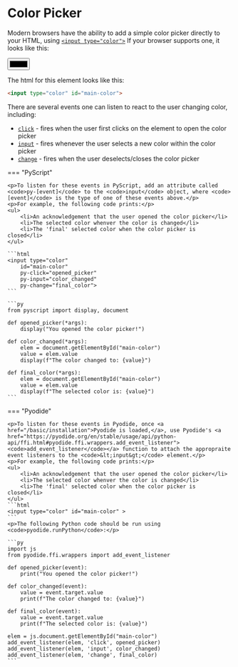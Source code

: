 # Color Picker

<p>Modern browsers have the ability to add a simple color picker directly to your HTML, using <a href="https://developer.mozilla.org/en-US/docs/Web/HTML/Element/input/color"><code>&lt;input type="color"&gt;</code></a> If your browser supports one, it looks like this:</p>
<p><input type="color" id="main-color" py-input="do_something_with_color()" py-change="do_something_else()"></p>
<p>The html for this element looks like this:</p>

```html
<input type="color" id="main-color">
```

<p>There are several events one can listen to react to the user changing color, including:</p>
<ul>
    <li><a href="https://developer.mozilla.org/en-US/docs/Web/API/Element/click_event"><code>click</code></a> - fires when the user first clicks on the element to open the color picker</li>
    <li><a href="https://developer.mozilla.org/en-US/docs/Web/API/HTMLElement/input_event"><code>input</code></a> - fires whenever the user selects a new color within the color picker</li>
    <li><a href="https://developer.mozilla.org/en-US/docs/Web/API/HTMLElement/change_event"><code>change</code></a> - fires when the user deselects/closes the color picker</li>
</ul>

=== "PyScript"

    <p>To listen for these events in PyScript, add an attribute called <code>py-[event]</code> to the <code>input</code> object, where <code>[event]</code> is the type of one of these events above.</p>
    <p>For example, the following code prints:</p>
    <ul>
        <li>An acknowledgement that the user opened the color picker</li>
        <li>The selected color whenver the color is changed</li>
        <li>The 'final' selected color when the color picker is closed</li>
    </ul>

    ```html
    <input type="color" 
        id="main-color" 
        py-click="opened_picker"
        py-input="color_changed" 
        py-change="final_color">
    ```

    ```py
    from pyscript import display, document

    def opened_picker(*args):
        display("You opened the color picker!")

    def color_changed(*args):
        elem = document.getElementById("main-color")
        value = elem.value
        display(f"The color changed to: {value}")

    def final_color(*args):
        elem = document.getElementById("main-color")
        value = elem.value
        display(f"The selected color is: {value}")
    ```


=== "Pyodide"

    <p>To listen for these events in Pyodide, once <a href="/basic/installation">Pyodide is loaded,</a>, use Pyodide's <a href="https://pyodide.org/en/stable/usage/api/python-api/ffi.html#pyodide.ffi.wrappers.add_event_listener"><code>add_event_listener</code></a> function to attach the appropraite event listeners to the <code>&lt;input&gt;</code> element.</p>
    <p>For example, the following code prints:</p>
    <ul>
        <li>An acknowledgement that the user opened the color picker</li>
        <li>The selected color whenver the color is changed</li>
        <li>The 'final' selected color when the color picker is closed</li>
    </ul>
    ```html
    <input type="color" id="main-color" >
    ```
    <p>The following Python code should be run using <code>pyodide.runPython</code>:</p>

    ```py
    import js
    from pyodide.ffi.wrappers import add_event_listener

    def opened_picker(event):
        print("You opened the color picker!")

    def color_changed(event):
        value = event.target.value
        print(f"The color changed to: {value}")

    def final_color(event):
        value = event.target.value
        print(f"The selected color is: {value}")

    elem = js.document.getElementById("main-color")
    add_event_listener(elem, 'click', opened_picker)
    add_event_listener(elem, 'input', color_changed)
    add_event_listener(elem, 'change', final_color)
    ```